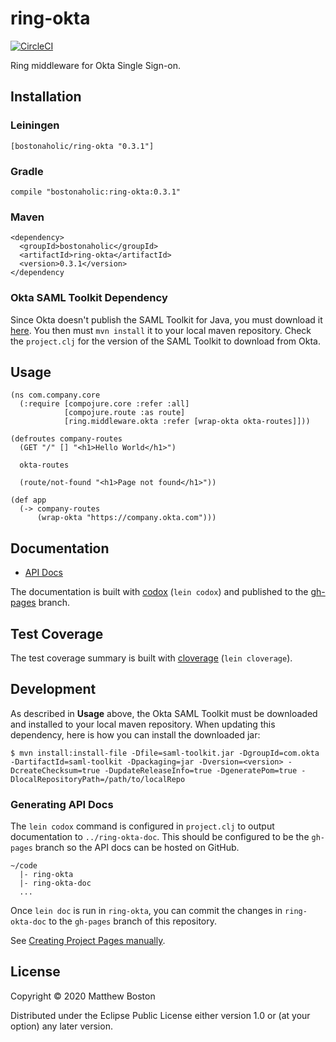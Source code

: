 # ring-okta

[![CircleCI](https://circleci.com/gh/bostonaholic/ring-okta/tree/master.svg?style=svg)](https://circleci.com/gh/bostonaholic/ring-okta/tree/master)

Ring middleware for Okta Single Sign-on.

## Installation

### Leiningen

```
[bostonaholic/ring-okta "0.3.1"]
```

### Gradle

```
compile "bostonaholic:ring-okta:0.3.1"
```

### Maven

```
<dependency>
  <groupId>bostonaholic</groupId>
  <artifactId>ring-okta</artifactId>
  <version>0.3.1</version>
</dependency
```

### Okta SAML Toolkit Dependency

Since Okta doesn't publish the SAML Toolkit for Java, you must
download it
[here](https://support.okta.com/entries/25009573-Current-SAML-Toolkit-for-Java-Version).
You then must `mvn install` it to your local maven repository. Check
the `project.clj` for the version of the SAML Toolkit to download from Okta.

## Usage

```
(ns com.company.core
  (:require [compojure.core :refer :all]
            [compojure.route :as route]
            [ring.middleware.okta :refer [wrap-okta okta-routes]]))

(defroutes company-routes
  (GET "/" [] "<h1>Hello World</h1>")

  okta-routes

  (route/not-found "<h1>Page not found</h1>"))

(def app
  (-> company-routes
      (wrap-okta "https://company.okta.com")))
```

## Documentation

- [API Docs](http://bostonaholic.github.io/ring-okta/index.html)

The documentation is built with [codox](https://github.com/weavejester/codox) (`lein codox`) and published to
the [gh-pages](https://github.com/bostonaholic/ring-okta/tree/gh-pages) branch.

## Test Coverage

The test coverage summary is built with [cloverage](https://github.com/lshift/cloverage) (`lein cloverage`).

## Development

As described in **Usage** above, the Okta SAML Toolkit must be downloaded and installed to your local maven repository. When updating this dependency, here is how you can install the downloaded jar:

```
$ mvn install:install-file -Dfile=saml-toolkit.jar -DgroupId=com.okta -DartifactId=saml-toolkit -Dpackaging=jar -Dversion=<version> -DcreateChecksum=true -DupdateReleaseInfo=true -DgeneratePom=true -DlocalRepositoryPath=/path/to/localRepo
```

### Generating API Docs

The `lein codox` command is configured in `project.clj` to output documentation to `../ring-okta-doc`. This should be configured to be the `gh-pages` branch so the API docs can be hosted on GitHub.

```
~/code
  |- ring-okta
  |- ring-okta-doc
  ...
```

Once `lein doc` is run in `ring-okta`, you can commit the changes in `ring-okta-doc` to the `gh-pages` branch of this repository.

See [Creating Project Pages manually](https://help.github.com/articles/creating-project-pages-manually/).

## License

Copyright © 2020 Matthew Boston

Distributed under the Eclipse Public License either version 1.0 or (at
your option) any later version.
